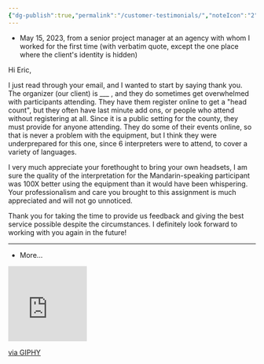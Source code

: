 ```yaml
---
{"dg-publish":true,"permalink":"/customer-testimonials/","noteIcon":"2","created":"","updated":""}
---
```


- May 15, 2023, from a senior project manager at an agency with whom I worked for the first time (with verbatim quote, except the one place where the client's identity is hidden)
 
Hi Eric,  

I just read through your email, and I wanted to start by saying thank you. The organizer (our client) is ___ , and they do sometimes get overwhelmed with participants attending. They have them register online to get a "head count", but they often have last minute add ons, or people who attend without registering at all. Since it is a public setting for the county, they must provide for anyone attending. They do some of their events online, so that is never a problem with the equipment, but I think they were underprepared for this one, since 6 interpreters were to attend, to cover a variety of languages. 

I very much appreciate your forethought to bring your own headsets, I am sure the quality of the interpretation for the Mandarin-speaking participant was 100X better using the equipment than it would have been whispering. Your professionalism and care you brought to this assignment is much appreciated and will not go unnoticed.
  
Thank you for taking the time to provide us feedback and giving the best service possible despite the circumstances. I definitely look forward to working with you again in the future!

---
- More...

<iframe src="https://giphy.com/embed/Y3SxlCzNVV52z39d9p" width="160" height="153" frameBorder="0" class="giphy-embed" allowFullScreen></iframe><p><a href="https://giphy.com/gifs/logan-miller-elizabeth-designs-Y3SxlCzNVV52z39d9p">via GIPHY</a></p>